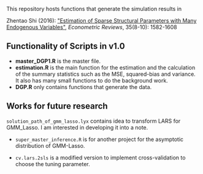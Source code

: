 


This repository hosts functions that generate the simulation results in

Zhentao Shi (2016): ["Estimation of Sparse Structural Parameters with Many Endogenous Variables"](http://www.tandfonline.com/doi/full/10.1080/07474938.2015.1092805), *Econometric Reviews*, 35(8-10): 1582-1608

## Functionality of Scripts in v1.0

* **master_DGP1.R** is the master file.
* **estimation.R** is the main function for the estimation and the calculation of the summary statistics such as the MSE, squared-bias and variance. It also has many small functions to do the background work.
* **DGP.R** only contains functions that generate the data.

## Works for future research

`solution_path_of_gmm_lasso.lyx` contains idea to transform LARS for GMM_Lasso. I am interested in developing it into a note.

* `super_master_inference.R` is for another project for the asymptotic distribution of GMM-Lasso.

* `cv.lars.2sls` is a modified version to implement cross-validation to choose the tuning parameter.
